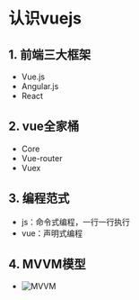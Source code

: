 # 认识vuejs

## 1. 前端三大框架

- Vue.js
- Angular.js
- React

## 2. vue全家桶

- Core
- Vue-router
- Vuex

## 3. 编程范式

- js：命令式编程，一行一行执行
- vue：声明式编程

## 4. MVVM模型

- ![MVVM](E:\softwareNote\vuejs\img\MVVM模型.png)

